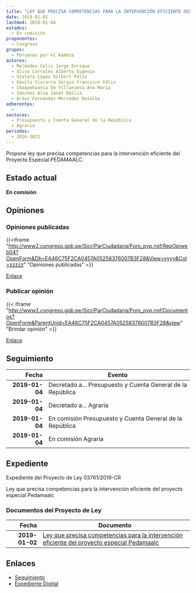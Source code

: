 ```yaml
---
title: "LEY QUE PRECISA COMPETENCIAS PARA LA INTERVENCIÓN EFICIENTE DEL PROYECTO ESPECIAL PEDAMAALC"
date: 2019-01-02
lastmod: 2019-01-04
estados: 
  - En comisión
proponentes: 
  - Congreso
grupos: 
  - Peruanos por el Kambio
autores: 
  - Meléndez Celis Jorge Enrique
  - Oliva Corrales Alberto Eugenio
  - Violeta López Gilbert Félix
  - Dávila Vizcarra Sergio Francisco Félix
  - Choquehuanca De Villanueva Ana María
  - Sánchez Alva Janet Emilia
  - Aráoz Fernández Mercedes Rosalba
adherentes: 
  - 
sectores: 
  - Presupuesto y Cuenta General de la República
  - Agraria
periodos: 
  - 2016-2021
---
```


Propone ley que precisa competencias para la intervención eficiente del Proyecto Especial.PEDAMAALC.


## Estado actual

**En comisión**

## Opiniones

### Opiniones publicadas

{{<iframe "http://www2.congreso.gob.pe/Sicr/ParCiudadana/Foro_pvp.nsf/RepOpiweb04?OpenForm&Db=EA46C75F2CA0457A05258376007B3F28&View=yyyy&Col=zzzzz" "Opiniones publicadas" >}}

[Enlace](http://www2.congreso.gob.pe/Sicr/ParCiudadana/Foro_pvp.nsf/RepOpiweb04?OpenForm&Db=EA46C75F2CA0457A05258376007B3F28&View=yyyy&Col=zzzzz)
### Publicar opinión

{{< iframe "http://www2.congreso.gob.pe/Sicr/ParCiudadana/Foro_pvp.nsf/Documentos?OpenForm&ParentUnid=EA46C75F2CA0457A05258376007B3F28&view" "Brindar opinión" >}}

[Enlace](http://www2.congreso.gob.pe/Sicr/ParCiudadana/Foro_pvp.nsf/Documentos?OpenForm&ParentUnid=EA46C75F2CA0457A05258376007B3F28&view)

## Seguimiento

| Fecha | Evento |
|------:|--------|
| **2019-01-04** | Decretado a... Presupuesto y Cuenta General de la República|
| **2019-01-04** | Decretado a... Agraria|
| **2019-01-04** | En comisión Presupuesto y Cuenta General de la República|
| **2019-01-04** | En comisión Agraria|


## Expediente

Expediente del Proyecto de Ley 03761/2019-CR

Ley que precisa competencias para la intervención eficiente del proyecto especial Pedamaalc


### Documentos del Proyecto de Ley

| Fecha | Documento |
|------:|--------|
| **2019-01-02** | [Ley que precisa competencias para la intervención eficiente del proyecto especial Pedamaalc](http://www.leyes.congreso.gob.pe/Documentos/2016_2021/Proyectos_de_Ley_y_de_Resoluciones_Legislativas/PL0376120190102..pdf) |

## Enlaces 

- [Seguimiento](http://www2.congreso.gob.pe/Sicr/TraDocEstProc/CLProLey2016.nsf/f7fff46988ca05b1052578e100829cc7/705220485322c04f0525837600618b21?OpenDocument)
- [Expediente Digital](http://www2.congreso.gob.pe/Sicr/TraDocEstProc/CLProLey2016.nsf/f7fff46988ca05b1052578e100829cc7/705220485322c04f0525837600618b21?OpenDocument&Click=05257FB7005EB655.eb71d0cf91d8294e05256cdf006b5706/$Body/0.1C6C)
